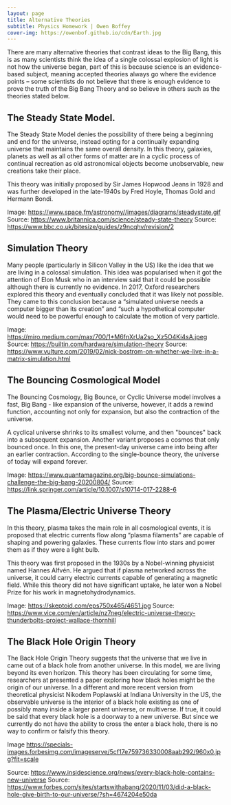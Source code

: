 ```yaml
---
layout: page
title: Alternative Theories
subtitle: Physics Homework | Owen Boffey
cover-img: https://owenbof.github.io/cdn/Earth.jpg
---
```


There are many alternative theories that contrast ideas to the Big Bang, this is as many scientists think the idea of a single colossal explosion of light is not how the universe began, part of this is because science is an evidence-based subject, meaning accepted theories always go where the evidence points – some scientists do not believe that there is enough evidence to prove the truth of the Big Bang Theory and so believe in others such as the theories stated below. 

## The Steady State Model.

The Steady State Model denies the possibility of there being a beginning and end for the universe, instead opting for a continually expanding universe that maintains the same overall density. In this theory, galaxies, planets as well as all other forms of matter are in a cyclic process of continual recreation as old astronomical objects become unobservable, new creations take their place. 

This theory was initially proposed by Sir James Hopwood Jeans in 1928 and was further developed in the late-1940s by Fred Hoyle, Thomas Gold and Hermann Bondi.

Image: https://www.space.fm/astronomy//images/diagrams/steadystate.gif
Source: https://www.britannica.com/science/steady-state-theory
Source: https://www.bbc.co.uk/bitesize/guides/z9ncqhv/revision/2

## Simulation Theory

Many people (particularly in Silicon Valley in the US) like the idea that we are living in a colossal simulation. This idea was popularised when it got the attention of Elon Musk who in an interview said that it could be possible although there is currently no evidence. 
In 2017, Oxford researchers explored this theory and eventually concluded that it was likely not possible. They came to this conclusion because a “simulated universe needs a computer bigger than its creation” and “such a hypothetical computer would need to be powerful enough to calculate the motion of very particle. 

Image: https://miro.medium.com/max/700/1*M6fnXrUa2so_Xz5O4Ki4sA.jpeg
Source: https://builtin.com/hardware/simulation-theory
Source: https://www.vulture.com/2019/02/nick-bostrom-on-whether-we-live-in-a-matrix-simulation.html

## The Bouncing Cosmological Model

The Bouncing Cosmology, Big Bounce, or Cyclic Universe model involves a fast, Big Bang - like expansion of the universe, however, it adds a rewind function, accounting not only for expansion, but also the contraction of the universe.

A cyclical universe shrinks to its smallest volume, and then "bounces" back into a subsequent expansion. Another variant proposes a cosmos that only bounced once. In this one, the present-day universe came into being after an earlier contraction. According to the single-bounce theory, the universe of today will expand forever.

Image: https://www.quantamagazine.org/big-bounce-simulations-challenge-the-big-bang-20200804/
Source: https://link.springer.com/article/10.1007/s10714-017-2288-6

## The Plasma/Electric Universe Theory

In this theory, plasma takes the main role in all cosmological events, it is proposed that electric currents flow along “plasma filaments” are capable of shaping and powering galaxies. These currents flow into stars and power them as if they were a light bulb. 

This theory was first proposed in the 1930s by a Nobel-winning physicist named Hannes Alfvén. He argued that if plasma networked across the universe, it could carry electric currents capable of generating a magnetic field. While this theory did not have significant uptake, he later won a Nobel Prize for his work in magnetohydrodynamics.

Image: https://skeptoid.com/eps750x465/4651.jpg
Source: https://www.vice.com/en/article/nz7neg/electric-universe-theory-thunderbolts-project-wallace-thornhill

## The Black Hole Origin Theory

The Back Hole Origin Theory suggests that the universe that we live in came out of a black hole from another universe. In this model, we are living beyond its even horizon. This theory has been circulating for some time, researchers at presented a paper exploring how black holes might be the origin of our universe. In a different and more recent version from theoretical physicist Nikodem Poplawski at Indiana University in the US, the observable universe is the interior of a black hole existing as one of possibly many inside a larger parent universe, or multiverse.
If true, it could be said that every black hole is a doorway to a new universe. But since we currently do not have the ability to cross the enter a black hole, there is no way to confirm or falsify this theory.

Image https://specials-images.forbesimg.com/imageserve/5cf17e759736330008aab292/960x0.jpg?fit=scale

Source: https://www.insidescience.org/news/every-black-hole-contains-new-universe
Source: https://www.forbes.com/sites/startswithabang/2020/11/03/did-a-black-hole-give-birth-to-our-universe/?sh=4674204e50da





